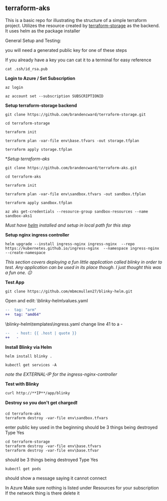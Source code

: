 ## terraform-aks

This is a basic repo for illustrating the structure of a simple terraform project. Utilizes the resource created by [terraform-storage](https://github.com/brandencward/terraform-aks) as the backend. It uses helm as the package installer

General Setup and Testing:

you will need a generated public key for one of these steps

If you already have a key you can cat it to a terminal for easy reference

```console
cat .ssh/id_rsa.pub
```

**Login to Azure / Set Subscription**

```console
az login

az account set --subscription SUBSCRIPTIONID
```

**Setup terraform-storage backend**

```console
git clone https://github.com/brandencward/terraform-storage.git

cd terraform-storage

terraform init

terraform plan -var-file env\base.tfvars -out storage.tfplan

terraform apply storage.tfplan
```
**Setup terraform-aks*

```console
git clone https://github.com/brandencward/terraform-aks.git

cd terraform-aks

terraform init

terraform plan -var-file env\sandbox.tfvars -out sandbox.tfplan

terraform apply sandbox.tfplan

az aks get-credentials --resource-group sandbox-resources --name sandbox-aks1
```

*Must have [helm](https://helm.sh/docs/intro/install/) installed and setup in local path for this step*

**Setup nginx ingress controller**

```console
helm upgrade --install ingress-nginx ingress-nginx  --repo https://kubernetes.github.io/ingress-nginx  --namespace ingress-nginx --create-namespace
```
*This section covers deploying a fun little application called blinky in order to test. Any application can be used in its place though. I just thought this was a fun one. :neutral_face:*

**Test App**

```console
git clone https://github.com/mbmcmullen27/blinky-helm.git
```

Open and edit:
\blinky-helm\values.yaml

```diff
--  tag: "arm"
++  tag: "amd64"
```

\blinky-helm\templates\ingress.yaml
change line 41 to a -
```diff
--   - host: {{ .host | quote }}
++   -
```

**Install Blinky via Helm**
```console
helm install blinky .

kubectl get services -A
```
*note the EXTERNAL-IP for the  ingress-nginx-controller*


**Test with Blinky**
```console
curl http://**IP**/app/blinky
```

**Destroy so you don't get charged:exclamation:**

```console
cd terraform-aks
terraform destroy -var-file env\sandbox.tfvars
```
enter public key used in the beginning
should be 3 things being destroyed
Type Yes

```console
cd terraform-storage
terraform destroy -var-file env\base.tfvars
terraform destroy -var-file env\base.tfvar
```
should be 3 things being destroyed
Type Yes

```console
kubectl get pods
```
should show a message saying it cannot connect

In Azure Make sure nothing is listed under Resources for your subscription
If the network thing is there delete it
